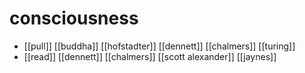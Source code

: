 # consciousness

- [[pull]] [[buddha]] [[hofstadter]] [[dennett]] [[chalmers]] [[turing]]
- [[read]] [[dennett]] [[chalmers]] [[scott alexander]] [[jaynes]] 

